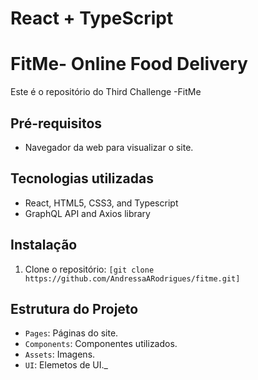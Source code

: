 # React + TypeScript 

# FitMe- Online Food Delivery

Este é o repositório do Third Challenge -FitMe

## Pré-requisitos

- Navegador da web para visualizar o site.

## Tecnologias utilizadas
- React, HTML5, CSS3, and Typescript
- GraphQL API and Axios library

## Instalação

1. Clone o repositório: `[git clone https://github.com/AndressaARodrigues/fitme.git]`

## Estrutura do Projeto

- `Pages`: Páginas do site.
- `Components`: Componentes utilizados.
- `Assets`: Imagens.
- `UI`: Elemetos de UI._

